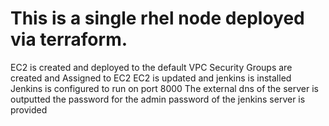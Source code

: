 # This is a single rhel node deployed via terraform.

EC2 is created and deployed to the default VPC
Security Groups are created and Assigned to EC2
EC2 is updated and jenkins is installed
Jenkins is configured to run on port 8000
The external dns of the server is outputted
the password for the admin password of the jenkins server is provided

